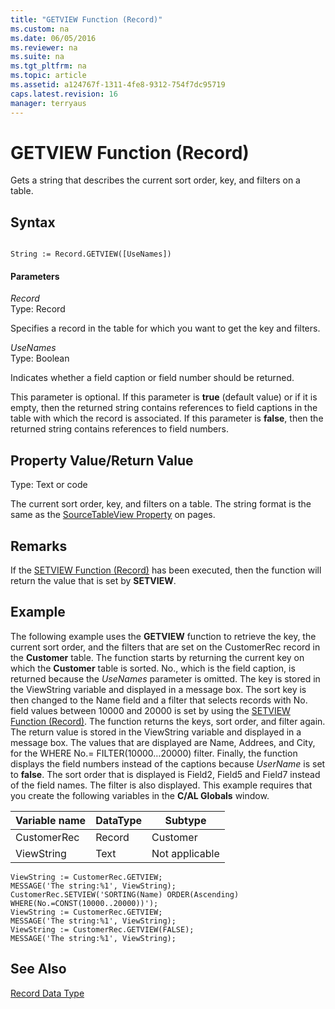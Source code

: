 ```yaml
---
title: "GETVIEW Function (Record)"
ms.custom: na
ms.date: 06/05/2016
ms.reviewer: na
ms.suite: na
ms.tgt_pltfrm: na
ms.topic: article
ms.assetid: a124767f-1311-4fe8-9312-754f7dc95719
caps.latest.revision: 16
manager: terryaus
---
```

# GETVIEW Function (Record)
Gets a string that describes the current sort order, key, and filters on a table.  
  
## Syntax  
  
```  
  
String := Record.GETVIEW([UseNames])  
```  
  
#### Parameters  
 *Record*  
 Type: Record  
  
 Specifies a record in the table for which you want to get the key and filters.  
  
 *UseNames*  
 Type: Boolean  
  
 Indicates whether a field caption or field number should be returned.  
  
 This parameter is optional. If this parameter is **true** \(default value\) or if it is empty, then the returned string contains references to field captions in the table with which the record is associated. If this parameter is **false**, then the returned string contains references to field numbers.  
  
## Property Value\/Return Value  
 Type: Text or code  
  
 The current sort order, key, and filters on a table. The string format is the same as the [SourceTableView Property](SourceTableView-Property.md) on pages.  
  
## Remarks  
 If the [SETVIEW Function \(Record\)](SETVIEW-Function--Record-.md) has been executed, then the function will return the value that is set by **SETVIEW**.  
  
## Example  
 The following example uses the **GETVIEW** function to retrieve the key, the current sort order, and the filters that are set on the CustomerRec record in the **Customer** table. The function starts by returning the current key on which the **Customer** table is sorted. No., which is the field caption, is returned because the *UseNames* parameter is omitted. The key is stored in the ViewString variable and displayed in a message box. The sort key is then changed to the Name field and a filter that selects records with No. field values between 10000 and 20000 is set by using the [SETVIEW Function \(Record\)](SETVIEW-Function--Record-.md). The function returns the keys, sort order, and filter again. The return value is stored in the ViewString variable and displayed in a message box. The values that are displayed are Name, Addrees, and City, for the WHERE No.\= FILTER\(10000…20000\) filter. Finally, the function displays the field numbers instead of the captions because *UserName* is set to **false**. The sort order that is displayed is Field2, Field5 and Field7 instead of the field names. The filter is also displayed. This example requires that you create the following variables in the **C\/AL Globals** window.  
  
|Variable name|DataType|Subtype|  
|-------------------|--------------|-------------|  
|CustomerRec|Record|Customer|  
|ViewString|Text|Not applicable|  
  
```  
ViewString := CustomerRec.GETVIEW;  
MESSAGE('The string:%1', ViewString);  
CustomerRec.SETVIEW('SORTING(Name) ORDER(Ascending) WHERE(No.=CONST(10000..20000))');  
ViewString := CustomerRec.GETVIEW;  
MESSAGE('The string:%1', ViewString);  
ViewString := CustomerRec.GETVIEW(FALSE);  
MESSAGE('The string:%1', ViewString);  
```  
  
## See Also  
 [Record Data Type](Record-Data-Type.md)